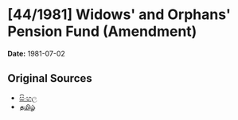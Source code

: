 # [44/1981] Widows' and Orphans' Pension Fund (Amendment)

**Date:** 1981-07-02

## Original Sources

- [සිංහල](https://documents.gov.lk/view/acts/1981/7/44-1981_S.pdf)
- [தமிழ்](https://documents.gov.lk/view/acts/1981/7/44-1981_T.pdf)
